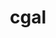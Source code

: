 ---
title: "cgal"
layout: cache
categories: [package, develop]
meta: {"compilers": ["gcc@=11.4.0", "gcc@=12.4.0", "gcc@=7.3.1", "gcc@=9.4.0", "oneapi@=2024.2.1"], "num_specs": 63, "num_specs_by_stack": {"aws-isc": 1, "aws-isc-aarch64": 1, "aws-pcluster-icelake": 1, "aws-pcluster-neoverse_v1": 6, "aws-pcluster-x86_64_v4": 12, "e4s": 12, "e4s-neoverse-v2": 7, "e4s-neoverse_v1": 3, "e4s-oneapi": 14, "e4s-power": 1, "root": 63}, "oss": ["amzn2", "ubuntu20.04", "ubuntu22.04"], "platforms": ["linux"], "stacks": ["aws-isc", "aws-isc-aarch64", "aws-pcluster-icelake", "aws-pcluster-neoverse_v1", "aws-pcluster-x86_64_v4", "e4s", "e4s-neoverse-v2", "e4s-neoverse_v1", "e4s-oneapi", "e4s-power", "root"], "targets": ["aarch64", "neoverse_v1", "neoverse_v2", "ppc64le", "skylake_avx512", "x86_64_v3", "x86_64_v4"], "versions": ["4.13", "5.6"]}
spec_details: [{"compiler": "gcc@=7.3.1", "hash": "24gsvv6wrqagx3byhnwuwnoc7ml44ztn", "os": "amzn2", "platform": "linux", "size": "-", "stacks": ["aws-pcluster-icelake", "root"], "target": "skylake_avx512", "variants": ["build_system=cmake", "build_type=Release", "~core", "~demos", "+eigen", "generator=make", "~header_only", "~imageio", "~ipo", "+shared"], "versions": ["4.13"]}, {"compiler": "oneapi@=2024.2.1", "hash": "2e3moko2wico65gp7uu7gujozho34xv2", "os": "ubuntu22.04", "platform": "linux", "size": "-", "stacks": ["e4s-oneapi", "root"], "target": "x86_64_v3", "variants": ["build_system=cmake", "build_type=Release", "~core", "~demos", "+eigen", "generator=make", "~imageio", "~ipo"], "versions": ["5.6"]}, {"compiler": "gcc@=9.4.0", "hash": "2wixj6k7wvrsqwpz6e4kgkimedntakmc", "os": "ubuntu20.04", "platform": "linux", "size": "-", "stacks": ["e4s-power", "root"], "target": "ppc64le", "variants": ["build_system=cmake", "build_type=Release", "~core", "~demos", "+eigen", "generator=make", "~imageio", "~ipo"], "versions": ["5.6"]}, {"compiler": "oneapi@=2024.2.1", "hash": "2x7yisfd4yk4dmvu54hldsc3i453frou", "os": "ubuntu22.04", "platform": "linux", "size": "-", "stacks": ["e4s-oneapi", "root"], "target": "x86_64_v3", "variants": ["build_system=cmake", "build_type=Release", "~core", "~demos", "+eigen", "generator=make", "~imageio", "~ipo"], "versions": ["5.6"]}, {"compiler": "oneapi@=2024.2.1", "hash": "3autzokgsimcp3jxwo6fhpymnh2e2edw", "os": "ubuntu22.04", "platform": "linux", "size": "-", "stacks": ["e4s-oneapi", "root"], "target": "x86_64_v3", "variants": ["build_system=cmake", "build_type=Release", "~core", "~demos", "+eigen", "generator=make", "~imageio", "~ipo"], "versions": ["5.6"]}, {"compiler": "oneapi@=2024.2.1", "hash": "3xrqpsqyp6omglc2evlkk45o5ytfhfij", "os": "ubuntu22.04", "platform": "linux", "size": "-", "stacks": ["e4s-oneapi", "root"], "target": "x86_64_v3", "variants": ["build_system=cmake", "build_type=Release", "~core", "~demos", "+eigen", "generator=make", "~imageio", "~ipo"], "versions": ["5.6"]}, {"compiler": "gcc@=11.4.0", "hash": "44cxphw5u6cqnwoi7axehzqgtqptavbl", "os": "ubuntu22.04", "platform": "linux", "size": "-", "stacks": ["e4s-neoverse-v2", "root"], "target": "neoverse_v2", "variants": ["build_system=cmake", "build_type=Release", "~core", "~demos", "+eigen", "generator=make", "~imageio", "~ipo"], "versions": ["5.6"]}, {"compiler": "oneapi@=2024.2.1", "hash": "4emzc6f3e6e53hqkdu7d2s7hh6kuxids", "os": "ubuntu22.04", "platform": "linux", "size": "-", "stacks": ["e4s-oneapi", "root"], "target": "x86_64_v3", "variants": ["build_system=cmake", "build_type=Release", "~core", "~demos", "+eigen", "generator=make", "~imageio", "~ipo"], "versions": ["5.6"]}, {"compiler": "gcc@=11.4.0", "hash": "4p4uqpkmubwybjlo5p4uvnwkgfqybuv6", "os": "ubuntu22.04", "platform": "linux", "size": "-", "stacks": ["e4s", "root"], "target": "x86_64_v3", "variants": ["build_system=cmake", "build_type=Release", "~core", "~demos", "+eigen", "generator=make", "~imageio", "~ipo"], "versions": ["5.6"]}, {"compiler": "gcc@=12.4.0", "hash": "5c3hi22w6dqrf6bmmwwf63qvab75lqnc", "os": "amzn2", "platform": "linux", "size": "-", "stacks": ["root"], "target": "x86_64_v4", "variants": ["build_system=cmake", "build_type=Release", "~core", "~demos", "+eigen", "generator=make", "~imageio", "~ipo"], "versions": ["5.6"]}, {"compiler": "gcc@=12.4.0", "hash": "6ftzoauo5uwss4iph26axq46ojjk6d27", "os": "amzn2", "platform": "linux", "size": "-", "stacks": ["aws-pcluster-neoverse_v1", "root"], "target": "neoverse_v1", "variants": ["build_system=cmake", "build_type=Release", "~core", "~demos", "+eigen", "generator=make", "~imageio", "~ipo"], "versions": ["5.6"]}, {"compiler": "gcc@=12.4.0", "hash": "6neqqo5nlkyj5ep5xa7ft2nfjdzp6c4x", "os": "amzn2", "platform": "linux", "size": "-", "stacks": ["aws-pcluster-x86_64_v4", "root"], "target": "x86_64_v4", "variants": ["build_system=cmake", "build_type=Release", "~core", "~demos", "+eigen", "generator=make", "~imageio", "~ipo"], "versions": ["5.6"]}, {"compiler": "oneapi@=2024.2.1", "hash": "6te5l2eevjjx6mueoheamykllt2lgum5", "os": "ubuntu22.04", "platform": "linux", "size": "-", "stacks": ["e4s-oneapi", "root"], "target": "x86_64_v3", "variants": ["build_system=cmake", "build_type=Release", "~core", "~demos", "+eigen", "generator=make", "~imageio", "~ipo"], "versions": ["5.6"]}, {"compiler": "oneapi@=2024.2.1", "hash": "734z2k7dpzz2xyurraho2a5smkpaho5u", "os": "ubuntu22.04", "platform": "linux", "size": "-", "stacks": ["e4s-oneapi", "root"], "target": "x86_64_v3", "variants": ["build_system=cmake", "build_type=Release", "~core", "~demos", "+eigen", "generator=make", "~imageio", "~ipo"], "versions": ["5.6"]}, {"compiler": "gcc@=12.4.0", "hash": "76kg2fgnjxrnlkihmdfuo6y2u35jfrt2", "os": "amzn2", "platform": "linux", "size": "-", "stacks": ["aws-pcluster-x86_64_v4", "root"], "target": "x86_64_v3", "variants": ["build_system=cmake", "build_type=Release", "~core", "~demos", "+eigen", "generator=make", "~imageio", "~ipo"], "versions": ["5.6"]}, {"compiler": "gcc@=12.4.0", "hash": "7kkomjrcxicufjbd23wclqc22h65kwio", "os": "amzn2", "platform": "linux", "size": "-", "stacks": ["aws-pcluster-x86_64_v4", "root"], "target": "x86_64_v4", "variants": ["build_system=cmake", "build_type=Release", "~core", "~demos", "+eigen", "generator=make", "~imageio", "~ipo"], "versions": ["5.6"]}, {"compiler": "oneapi@=2024.2.1", "hash": "aimhrgc5yoioqbxbi57op6mytjvs3iym", "os": "ubuntu22.04", "platform": "linux", "size": "-", "stacks": ["e4s-oneapi", "root"], "target": "x86_64_v3", "variants": ["build_system=cmake", "build_type=Release", "~core", "~demos", "+eigen", "generator=make", "~imageio", "~ipo"], "versions": ["5.6"]}, {"compiler": "gcc@=11.4.0", "hash": "aj45nwvwob66dopkztprp4mpbpsh4nio", "os": "ubuntu22.04", "platform": "linux", "size": "-", "stacks": ["e4s", "root"], "target": "x86_64_v3", "variants": ["build_system=cmake", "build_type=Release", "~core", "~demos", "+eigen", "generator=make", "~imageio", "~ipo"], "versions": ["5.6"]}, {"compiler": "gcc@=12.4.0", "hash": "bcogkn3ujg5hf3zwjhimddhl2efdcoir", "os": "amzn2", "platform": "linux", "size": "-", "stacks": ["aws-pcluster-x86_64_v4", "root"], "target": "x86_64_v3", "variants": ["build_system=cmake", "build_type=Release", "~core", "~demos", "+eigen", "generator=make", "~imageio", "~ipo"], "versions": ["5.6"]}, {"compiler": "gcc@=11.4.0", "hash": "bdxpusoibmcrogg673ghgfboa4vpo64g", "os": "ubuntu22.04", "platform": "linux", "size": "-", "stacks": ["e4s", "root"], "target": "x86_64_v3", "variants": ["build_system=cmake", "build_type=Release", "~core", "~demos", "+eigen", "generator=make", "~imageio", "~ipo"], "versions": ["5.6"]}, {"compiler": "gcc@=12.4.0", "hash": "bfb7erua5wep5pkbo7cglphxkmkxmlmx", "os": "amzn2", "platform": "linux", "size": "-", "stacks": ["aws-pcluster-x86_64_v4", "root"], "target": "x86_64_v4", "variants": ["build_system=cmake", "build_type=Release", "~core", "~demos", "+eigen", "generator=make", "~imageio", "~ipo"], "versions": ["5.6"]}, {"compiler": "gcc@=11.4.0", "hash": "boz5o7z65455a6zm7mkmhqjhfhm3g7dc", "os": "ubuntu22.04", "platform": "linux", "size": "-", "stacks": ["e4s", "root"], "target": "x86_64_v3", "variants": ["build_system=cmake", "build_type=Release", "~core", "~demos", "+eigen", "generator=make", "~imageio", "~ipo"], "versions": ["5.6"]}, {"compiler": "gcc@=11.4.0", "hash": "c6f7wbokbtvtrgsszpwhdutgdribw5vv", "os": "ubuntu22.04", "platform": "linux", "size": "-", "stacks": ["e4s-neoverse-v2", "root"], "target": "neoverse_v2", "variants": ["build_system=cmake", "build_type=Release", "~core", "~demos", "+eigen", "generator=make", "~imageio", "~ipo"], "versions": ["5.6"]}, {"compiler": "gcc@=11.4.0", "hash": "ctxyl52a74pttrdfoylgeukvulqtxipt", "os": "ubuntu22.04", "platform": "linux", "size": "-", "stacks": ["e4s", "root"], "target": "x86_64_v3", "variants": ["build_system=cmake", "build_type=Release", "~core", "~demos", "+eigen", "generator=make", "~imageio", "~ipo"], "versions": ["5.6"]}, {"compiler": "gcc@=11.4.0", "hash": "cxaeols67x4bk6dlj7nlsqpsg7e3p7kr", "os": "ubuntu22.04", "platform": "linux", "size": "-", "stacks": ["e4s-neoverse-v2", "root"], "target": "neoverse_v2", "variants": ["build_system=cmake", "build_type=Release", "~core", "~demos", "+eigen", "generator=make", "~imageio", "~ipo"], "versions": ["5.6"]}, {"compiler": "gcc@=11.4.0", "hash": "de352jfuvneenvzultgcvzmgc2vz6gbw", "os": "ubuntu22.04", "platform": "linux", "size": "-", "stacks": ["e4s-neoverse-v2", "root"], "target": "neoverse_v2", "variants": ["build_system=cmake", "build_type=Release", "~core", "~demos", "+eigen", "generator=make", "~imageio", "~ipo"], "versions": ["5.6"]}, {"compiler": "gcc@=12.4.0", "hash": "djvjnxsm6da466uzwnq2nl7ypdk5ou2a", "os": "amzn2", "platform": "linux", "size": "-", "stacks": ["aws-pcluster-x86_64_v4", "root"], "target": "x86_64_v3", "variants": ["build_system=cmake", "build_type=Release", "~core", "~demos", "+eigen", "generator=make", "~imageio", "~ipo"], "versions": ["5.6"]}, {"compiler": "oneapi@=2024.2.1", "hash": "e5qhawrwmoj6ua3cffhddga5dlssshbh", "os": "ubuntu22.04", "platform": "linux", "size": "-", "stacks": ["e4s-oneapi", "root"], "target": "x86_64_v3", "variants": ["build_system=cmake", "build_type=Release", "~core", "~demos", "+eigen", "generator=make", "~imageio", "~ipo"], "versions": ["5.6"]}, {"compiler": "gcc@=12.4.0", "hash": "fhboi4sambnzqlwj7num2zbfgjq2uzpb", "os": "amzn2", "platform": "linux", "size": "-", "stacks": ["aws-pcluster-x86_64_v4", "root"], "target": "x86_64_v4", "variants": ["build_system=cmake", "build_type=Release", "~core", "~demos", "+eigen", "generator=make", "~imageio", "~ipo"], "versions": ["5.6"]}, {"compiler": "gcc@=11.4.0", "hash": "gmpva5ndjqwpyv3qpw2u4g5bxmeiyfnv", "os": "ubuntu22.04", "platform": "linux", "size": "-", "stacks": ["e4s-neoverse-v2", "root"], "target": "neoverse_v2", "variants": ["build_system=cmake", "build_type=Release", "~core", "~demos", "+eigen", "generator=make", "~imageio", "~ipo"], "versions": ["5.6"]}, {"compiler": "gcc@=11.4.0", "hash": "gyilcvyo7avgbld27tz6nrdhv3qtucym", "os": "ubuntu22.04", "platform": "linux", "size": "-", "stacks": ["e4s", "root"], "target": "x86_64_v3", "variants": ["build_system=cmake", "build_type=Release", "~core", "~demos", "+eigen", "generator=make", "~imageio", "~ipo"], "versions": ["5.6"]}, {"compiler": "gcc@=11.4.0", "hash": "h2vp32wrjxs3cwylm24vctgdtk3x7ei4", "os": "ubuntu22.04", "platform": "linux", "size": "-", "stacks": ["e4s-neoverse-v2", "root"], "target": "neoverse_v2", "variants": ["build_system=cmake", "build_type=Release", "~core", "~demos", "+eigen", "generator=make", "~imageio", "~ipo"], "versions": ["5.6"]}, {"compiler": "oneapi@=2024.2.1", "hash": "h5nqo6pagkwnnshaxwcdatp5h7ckyra6", "os": "ubuntu22.04", "platform": "linux", "size": "-", "stacks": ["e4s-oneapi", "root"], "target": "x86_64_v3", "variants": ["build_system=cmake", "build_type=Release", "~core", "~demos", "+eigen", "generator=make", "~imageio", "~ipo"], "versions": ["5.6"]}, {"compiler": "gcc@=12.4.0", "hash": "ihqitrhdeeohlkgvjsvkhssihfinlozn", "os": "amzn2", "platform": "linux", "size": "-", "stacks": ["aws-pcluster-x86_64_v4", "root"], "target": "x86_64_v3", "variants": ["build_system=cmake", "build_type=Release", "~core", "~demos", "+eigen", "generator=make", "~imageio", "~ipo"], "versions": ["5.6"]}, {"compiler": "gcc@=11.4.0", "hash": "jhyy4l5gibvi5eqixpg6owlnl3cs6jh6", "os": "ubuntu22.04", "platform": "linux", "size": "-", "stacks": ["e4s-neoverse-v2", "root"], "target": "neoverse_v2", "variants": ["build_system=cmake", "build_type=Release", "~core", "~demos", "+eigen", "generator=make", "~imageio", "~ipo"], "versions": ["5.6"]}, {"compiler": "gcc@=12.4.0", "hash": "jlaa7fkv4vfcaqalb5q6pqnrtxe47oaz", "os": "amzn2", "platform": "linux", "size": "-", "stacks": ["aws-pcluster-x86_64_v4", "root"], "target": "x86_64_v3", "variants": ["build_system=cmake", "build_type=Release", "~core", "~demos", "+eigen", "generator=make", "~imageio", "~ipo"], "versions": ["5.6"]}, {"compiler": "gcc@=11.4.0", "hash": "jxr7a26g7cdqkq6emrcrihzyk7fqzyw3", "os": "ubuntu22.04", "platform": "linux", "size": "-", "stacks": ["e4s-neoverse_v1", "root"], "target": "neoverse_v1", "variants": ["build_system=cmake", "build_type=Release", "~core", "~demos", "+eigen", "generator=make", "~imageio", "~ipo"], "versions": ["5.6"]}, {"compiler": "gcc@=11.4.0", "hash": "kdkofl6scuwgzxk4sgkjzs5mz6hbte2c", "os": "ubuntu22.04", "platform": "linux", "size": "-", "stacks": ["e4s", "root"], "target": "x86_64_v3", "variants": ["build_system=cmake", "build_type=Release", "~core", "~demos", "+eigen", "generator=make", "~imageio", "~ipo"], "versions": ["5.6"]}, {"compiler": "gcc@=11.4.0", "hash": "kxuqezwbkmvfw3fdfvx6l5w5aimgjbph", "os": "ubuntu22.04", "platform": "linux", "size": "-", "stacks": ["e4s", "root"], "target": "x86_64_v3", "variants": ["build_system=cmake", "build_type=Release", "~core", "~demos", "+eigen", "generator=make", "~imageio", "~ipo"], "versions": ["5.6"]}, {"compiler": "gcc@=7.3.1", "hash": "la7ylpoxao7exntx4k7a6myl3tyi2oll", "os": "amzn2", "platform": "linux", "size": "-", "stacks": ["aws-isc-aarch64", "root"], "target": "aarch64", "variants": ["build_system=cmake", "build_type=Release", "~core", "~demos", "+eigen", "generator=make", "~imageio", "~ipo"], "versions": ["5.6"]}, {"compiler": "gcc@=12.4.0", "hash": "lhtlptashpa6yfqpznzrgdh46yzekmm2", "os": "amzn2", "platform": "linux", "size": "-", "stacks": ["aws-pcluster-x86_64_v4", "root"], "target": "x86_64_v4", "variants": ["build_system=cmake", "build_type=Release", "~core", "~demos", "+eigen", "generator=make", "~imageio", "~ipo"], "versions": ["5.6"]}, {"compiler": "gcc@=11.4.0", "hash": "lxzlrvuebo4itbliz46og3i2q6qnrm5d", "os": "ubuntu22.04", "platform": "linux", "size": "-", "stacks": ["e4s", "root"], "target": "x86_64_v3", "variants": ["build_system=cmake", "build_type=Release", "~core", "~demos", "+eigen", "generator=make", "~imageio", "~ipo"], "versions": ["5.6"]}, {"compiler": "oneapi@=2024.2.1", "hash": "mfbykcl4zw3gi7vah64fnm6llyoouu5j", "os": "ubuntu22.04", "platform": "linux", "size": "-", "stacks": ["e4s-oneapi", "root"], "target": "x86_64_v3", "variants": ["build_system=cmake", "build_type=Release", "~core", "~demos", "+eigen", "generator=make", "~imageio", "~ipo"], "versions": ["5.6"]}, {"compiler": "gcc@=12.4.0", "hash": "mjtu4gdnnzyutavza3d6ex7g7mmmuf35", "os": "amzn2", "platform": "linux", "size": "-", "stacks": ["aws-pcluster-x86_64_v4", "root"], "target": "x86_64_v3", "variants": ["build_system=cmake", "build_type=Release", "~core", "~demos", "+eigen", "generator=make", "~imageio", "~ipo"], "versions": ["5.6"]}, {"compiler": "gcc@=12.4.0", "hash": "o5xyexdnayyxysvlddggqhqs5wiqmdcv", "os": "amzn2", "platform": "linux", "size": "-", "stacks": ["aws-pcluster-neoverse_v1", "root"], "target": "neoverse_v1", "variants": ["build_system=cmake", "build_type=Release", "~core", "~demos", "+eigen", "generator=make", "~imageio", "~ipo"], "versions": ["5.6"]}, {"compiler": "gcc@=12.4.0", "hash": "oglrayfgsmx4xpnp3lq33jny4fcx64yz", "os": "amzn2", "platform": "linux", "size": "-", "stacks": ["root"], "target": "neoverse_v1", "variants": ["build_system=cmake", "build_type=Release", "~core", "~demos", "+eigen", "generator=make", "~imageio", "~ipo"], "versions": ["5.6"]}, {"compiler": "gcc@=12.4.0", "hash": "onybsfll7sqkjzdoajtz4ipra3fxsom4", "os": "amzn2", "platform": "linux", "size": "-", "stacks": ["root"], "target": "x86_64_v3", "variants": ["build_system=cmake", "build_type=Release", "~core", "~demos", "+eigen", "generator=make", "~imageio", "~ipo"], "versions": ["5.6"]}, {"compiler": "gcc@=7.3.1", "hash": "prqsskbvqey2pezuya6ddryugjtx6amu", "os": "amzn2", "platform": "linux", "size": "-", "stacks": ["aws-isc", "root"], "target": "x86_64_v3", "variants": ["build_system=cmake", "build_type=Release", "~core", "~demos", "+eigen", "generator=make", "~imageio", "~ipo"], "versions": ["5.6"]}, {"compiler": "gcc@=12.4.0", "hash": "r3jnujjc3gnjttmto3o5o7yhnxtpbmfj", "os": "amzn2", "platform": "linux", "size": "-", "stacks": ["aws-pcluster-neoverse_v1", "root"], "target": "neoverse_v1", "variants": ["build_system=cmake", "build_type=Release", "~core", "~demos", "+eigen", "generator=make", "~imageio", "~ipo"], "versions": ["5.6"]}, {"compiler": "gcc@=11.4.0", "hash": "rlwqyxke642u432f7e2lsd3brh325hjv", "os": "ubuntu22.04", "platform": "linux", "size": "-", "stacks": ["e4s", "root"], "target": "x86_64_v3", "variants": ["build_system=cmake", "build_type=Release", "~core", "~demos", "+eigen", "generator=make", "~imageio", "~ipo"], "versions": ["5.6"]}, {"compiler": "gcc@=11.4.0", "hash": "s6uu6l46h2gt3il77owogrotuwuf3c7b", "os": "ubuntu22.04", "platform": "linux", "size": "-", "stacks": ["e4s", "root"], "target": "x86_64_v3", "variants": ["build_system=cmake", "build_type=Release", "~core", "~demos", "+eigen", "generator=make", "~imageio", "~ipo"], "versions": ["5.6"]}, {"compiler": "oneapi@=2024.2.1", "hash": "sp7e5ygvujosodx5akwnjz42rsbs6yfx", "os": "ubuntu22.04", "platform": "linux", "size": "-", "stacks": ["e4s-oneapi", "root"], "target": "x86_64_v3", "variants": ["build_system=cmake", "build_type=Release", "~core", "~demos", "+eigen", "generator=make", "~imageio", "~ipo"], "versions": ["5.6"]}, {"compiler": "gcc@=11.4.0", "hash": "t5kzcelbv4ml77qdtk7g6xacbjysfiq2", "os": "ubuntu22.04", "platform": "linux", "size": "-", "stacks": ["root"], "target": "x86_64_v3", "variants": ["build_system=cmake", "build_type=Release", "~core", "~demos", "+eigen", "generator=make", "~imageio", "~ipo"], "versions": ["5.6"]}, {"compiler": "oneapi@=2024.2.1", "hash": "tplpcqwl3xus6gdltrorlqasskwngz5o", "os": "ubuntu22.04", "platform": "linux", "size": "-", "stacks": ["e4s-oneapi", "root"], "target": "x86_64_v3", "variants": ["build_system=cmake", "build_type=Release", "~core", "~demos", "+eigen", "generator=make", "~imageio", "~ipo"], "versions": ["5.6"]}, {"compiler": "gcc@=11.4.0", "hash": "u5frg3ajjqcxw4evvrjwfqmkg33gnaec", "os": "ubuntu22.04", "platform": "linux", "size": "-", "stacks": ["e4s-neoverse_v1", "root"], "target": "neoverse_v1", "variants": ["build_system=cmake", "build_type=Release", "~core", "~demos", "+eigen", "generator=make", "~imageio", "~ipo"], "versions": ["5.6"]}, {"compiler": "gcc@=11.4.0", "hash": "w3uypo3f2l57eeb2pm6gevzni45xmtyv", "os": "ubuntu22.04", "platform": "linux", "size": "-", "stacks": ["e4s-neoverse_v1", "root"], "target": "neoverse_v1", "variants": ["build_system=cmake", "build_type=Release", "~core", "~demos", "+eigen", "generator=make", "~imageio", "~ipo"], "versions": ["5.6"]}, {"compiler": "gcc@=12.4.0", "hash": "wftweg46hqav3emhs3ymdoc7uhiy5c6s", "os": "amzn2", "platform": "linux", "size": "-", "stacks": ["aws-pcluster-neoverse_v1", "root"], "target": "neoverse_v1", "variants": ["build_system=cmake", "build_type=Release", "~core", "~demos", "+eigen", "generator=make", "~imageio", "~ipo"], "versions": ["5.6"]}, {"compiler": "gcc@=12.4.0", "hash": "wpps7ijyz24p2c6pog53oeguuurzfbxo", "os": "amzn2", "platform": "linux", "size": "-", "stacks": ["aws-pcluster-x86_64_v4", "root"], "target": "x86_64_v4", "variants": ["build_system=cmake", "build_type=Release", "~core", "~demos", "+eigen", "generator=make", "~imageio", "~ipo"], "versions": ["5.6"]}, {"compiler": "gcc@=12.4.0", "hash": "xk44cjf35p3mn3d4lztyzpwwruw2ozho", "os": "amzn2", "platform": "linux", "size": "-", "stacks": ["aws-pcluster-neoverse_v1", "root"], "target": "neoverse_v1", "variants": ["build_system=cmake", "build_type=Release", "~core", "~demos", "+eigen", "generator=make", "~imageio", "~ipo"], "versions": ["5.6"]}, {"compiler": "gcc@=12.4.0", "hash": "ydgc65f7cuci2hu3apf75ggoqwd6mrnf", "os": "amzn2", "platform": "linux", "size": "-", "stacks": ["aws-pcluster-neoverse_v1", "root"], "target": "neoverse_v1", "variants": ["build_system=cmake", "build_type=Release", "~core", "~demos", "+eigen", "generator=make", "~imageio", "~ipo"], "versions": ["5.6"]}, {"compiler": "gcc@=11.4.0", "hash": "yjjl277otoqfjdf7uhpv35udygzkpztl", "os": "ubuntu22.04", "platform": "linux", "size": "-", "stacks": ["e4s", "root"], "target": "x86_64_v3", "variants": ["build_system=cmake", "build_type=Release", "~core", "~demos", "+eigen", "generator=make", "~imageio", "~ipo"], "versions": ["5.6"]}, {"compiler": "oneapi@=2024.2.1", "hash": "zsamibh7p2pcdw7dmtlsw5xjkamfscpo", "os": "ubuntu22.04", "platform": "linux", "size": "-", "stacks": ["e4s-oneapi", "root"], "target": "x86_64_v3", "variants": ["build_system=cmake", "build_type=Release", "~core", "~demos", "+eigen", "generator=make", "~imageio", "~ipo"], "versions": ["5.6"]}, {"compiler": "oneapi@=2024.2.1", "hash": "zspxnyogwzryuicofqarclpd6czgfl3r", "os": "ubuntu22.04", "platform": "linux", "size": "-", "stacks": ["root"], "target": "x86_64_v3", "variants": ["build_system=cmake", "build_type=Release", "~core", "~demos", "+eigen", "generator=make", "~imageio", "~ipo"], "versions": ["5.6"]}]
---